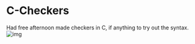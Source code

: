 # C-Checkers
Had free afternoon made checkers in C, if anything to try out the syntax.
![img](https://i.imgur.com/zHUecJZ.png)

